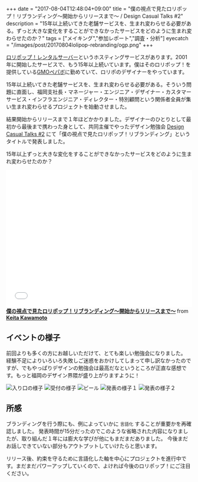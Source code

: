 +++
date = "2017-08-04T12:48:04+09:00"
title = "僕の視点で見たロリポップ！リブランディング〜開始からリリースまで〜 / Design Casual Talks #2"
description = "15年以上続いてきた老舗サービスを、生まれ変わらせる必要がある。ずっと大きな変化をすることができなかったサービスをどのように生まれ変わらせたのか？"
tags = ["メイキング","参加レポート","調査・分析"]
eyecatch = "/images/post/20170804lolipop-rebranding/ogp.png"
+++

[ロリポップ！レンタルサーバー](https://lolipop.jp/)というホスティングサービスがあります。2001年に開始したサービスで、もう15年以上続いています。僕はそのロリポップ！を提供している[GMOペパボ](https://pepabo.com/)に勤めていて、ロリポのデザイナーをやっています。

15年以上続いてきた老舗サービスを、生まれ変わらせる必要がある。そういう問題に直面し、福岡支社長・マネージャー・エンジニア・デザイナー・カスタマーサービス・インフラエンジニア・ディレクター・特別顧問という関係者全員が集い生まれ変わらせるプロジェクトを始動させました。

結果開始からリリースまで１年ほどかかりました。デザイナーのひとりとして最初から最後まで携わった身として、共同主催でやったデザイン勉強会 [Design Casual Talks #2](https://dct.connpass.com/event/62061/) にて「僕の視点で見たロリポップ！リブランディング」というタイトルで発表しました。

15年以上ずっと大きな変化をすることができなかったサービスをどのように生まれ変わらせたのか？

<iframe src="//www.slideshare.net/slideshow/embed_code/key/dc3SsLViR6EpaY" width="595" height="371" frameborder="0" marginwidth="0" marginheight="0" scrolling="no" style="max-width: 100%;" allowfullscreen> </iframe> <strong> <a href="//www.slideshare.net/keitakawamoto/key-78552405" title="僕の視点で見たロリポップ！リブランディング〜開始からリリースまで〜" target="_blank">僕の視点で見たロリポップ！リブランディング〜開始からリリースまで〜</a> </strong> from <strong><a target="_blank" href="https://www.slideshare.net/keitakawamoto">Keita Kawamoto</a></strong>

## イベントの様子

前回よりも多くの方にお越しいただけて、とても楽しい勉強会になりました。
経験不足によりいろいろ失敗しご迷惑をおかけしてしまって申し訳なかったのですが、でもやっぱりデザインの勉強会は最高だなというところが正直な感想です。もっと福岡のデザイン界隈が盛り上がりますように！

![入り口の様子](/images/post/20170804lolipop-rebranding/20170804lolipop-rebranding_1.png)
![受付の様子](/images/post/20170804lolipop-rebranding/20170804lolipop-rebranding_2.png)
![ビール](/images/post/20170804lolipop-rebranding/20170804lolipop-rebranding_3.png)
![発表の様子１](/images/post/20170804lolipop-rebranding/20170804lolipop-rebranding_4.png)
![発表の様子２](/images/post/20170804lolipop-rebranding/20170804lolipop-rebranding_5.png)

## 所感

ブランディングを行う際にも、例によっていかに `言語化` することが重要かを再確認しました。
発表時間が15分だったのでこのような省略された内容になりましたが、取り組んだ１年には膨大な学びが他にもまだまだありました。
今後まだお話しできていない部分もアウトプットしていけたらと思います。

リリース後、約束を守るために言語化した軸を中心にプロジェクトを進行中です。まだまだパワーアップしていくので、よければ今後のロリポップ！にご注目ください。
